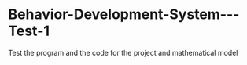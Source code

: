 # Behavior-Development-System---Test-1
Test the program and the code for the project and mathematical model
